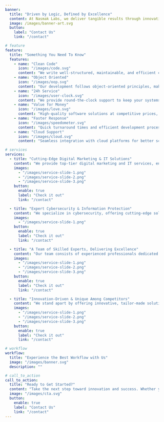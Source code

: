 ```yaml
---
banner:
  title: "Driven by Logic, Defined by Excellence"
  content: At Nasmak Labs, we deliver tangible results through innovation. Our experts build robust, scalable solutions in web, mobile, Web3, and AI. Let’s turn your vision into reality.
  image: /images/banner-art.svg
  button:
    label: "Contact Us"
    link: "/contact"

# feature
feature:
  title: "Something You Need To Know"
  features:
    - name: "Clean Code"
      icon: "/images/code.svg"
      content: "We write well-structured, maintainable, and efficient code to ensure scalability and long-term success."
    - name: "Object Oriented"
      icon: "/images/oop.svg"
      content: "Our development follows object-oriented principles, making code reusable, modular, and easier to manage."
    - name: "24h Service"
      icon: "/images/user-clock.svg"
      content: "We provide round-the-clock support to keep your systems running smoothly, ensuring minimal downtime."
    - name: "Value for Money"
      icon: "/images/love.svg"
      content: "High-quality software solutions at competitive prices, ensuring the best return on your investment."
    - name: "Faster Response"
      icon: "/images/speedometer.svg"
      content: "Quick turnaround times and efficient development processes to bring your ideas to life faster."
    - name: "Cloud Support"
      icon: "/images/cloud.svg"
      content: "Seamless integration with cloud platforms for better scalability, security, and performance."

# services
services:
  - title: "Cutting-Edge Digital Marketing & IT Solutions"
    content: "We provide top-tier digital marketing and IT services, ensuring your business thrives in a competitive digital landscape. From SEO and social media strategies to software development and cloud solutions, we’ve got you covered."
    images:
      - "/images/service-slide-1.png"
      - "/images/service-slide-2.png"
      - "/images/service-slide-3.png"
    button:
      enable: true
      label: "Check it out"
      link: "/contact"

  - title: "Expert Cybersecurity & Information Protection"
    content: "We specialize in cybersecurity, offering cutting-edge solutions to protect your business from digital threats. Our services include risk assessment, data encryption, penetration testing, and compliance consulting to keep your systems secure."
    images:
      - "/images/service-slide-1.png"
    button:
      enable: true
      label: "Check it out"
      link: "/contact"

  - title: "A Team of Skilled Experts, Delivering Excellence"
    content: "Our team consists of experienced professionals dedicated to providing top-quality IT solutions. Whether it's custom software development, UI/UX design, or cloud architecture, we ensure seamless execution and unmatched results."
    images:
      - "/images/service-slide-1.png"
      - "/images/service-slide-2.png"
      - "/images/service-slide-3.png"
    button:
      enable: true
      label: "Check it out"
      link: "/contact"

  - title: "Innovation-Driven & Unique Among Competitors"
    content: "We stand apart by offering innovative, tailor-made solutions to meet unique business challenges. With a strong focus on technology, performance, and customer satisfaction, we redefine industry standards."
    images:
      - "/images/service-slide-1.png"
      - "/images/service-slide-2.png"
      - "/images/service-slide-3.png"
    button:
      enable: true
      label: "Check it out"
      link: "/contact"

# workflow
workflow:
  title: "Experience the Best Workflow with Us"
  image: "/images/banner.svg"
  description: ""

# call_to_action
call_to_action:
  title: "Ready to Get Started?"
  content: "Take the next step toward innovation and success. Whether you need a custom software solution, expert guidance, or a cutting-edge digital strategy, our team is here to help. Let’s turn your ideas into reality!"
  image: "/images/cta.svg"
  button:
    enable: true
    label: "Contact Us"
    link: "/contact"
---
```

